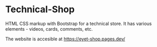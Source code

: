 # Technical-Shop
HTML CSS markup with Bootstrap for a technical store. It has various elements - videos, cards, comments, etc.

The website is accesible at https://eyet-shop.pages.dev/
